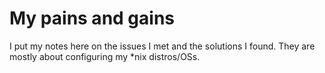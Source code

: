 # My pains and gains
I put my notes here on the issues I met and the solutions I found. They are mostly about configuring my \*nix distros/OSs.
